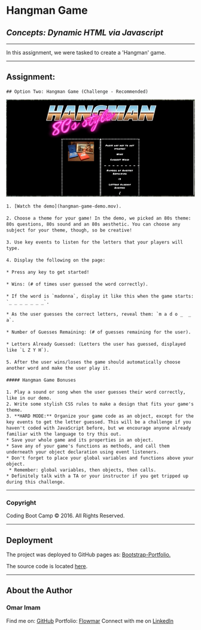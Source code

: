 # **Hangman Game**

## *Concepts: Dynamic HTML via Javascript*

---

In this assignment, we were tasked to create a 'Hangman' game.

---

## Assignment:


    ## Option Two: Hangman Game (Challenge - Recommended)

![Hangman](Images/2-Hangman.jpg)


    1. [Watch the demo](hangman-game-demo.mov).

    2. Choose a theme for your game! In the demo, we picked an 80s theme: 80s questions, 80s sound and an 80s aesthetic. You can choose any subject for your theme, though, so be creative!

    3. Use key events to listen for the letters that your players will type.

    4. Display the following on the page:

    * Press any key to get started!

    * Wins: (# of times user guessed the word correctly).

    * If the word is `madonna`, display it like this when the game starts: `_ _ _ _ _ _ _`.

    * As the user guesses the correct letters, reveal them: `m a d o _  _ a`.

    * Number of Guesses Remaining: (# of guesses remaining for the user).

    * Letters Already Guessed: (Letters the user has guessed, displayed like `L Z Y H`).

    5. After the user wins/loses the game should automatically choose another word and make the user play it.

    ##### Hangman Game Bonuses

    1. Play a sound or song when the user guesses their word correctly, like in our demo.
    2. Write some stylish CSS rules to make a design that fits your game's theme.
    3. **HARD MODE:** Organize your game code as an object, except for the key events to get the letter guessed. This will be a challenge if you haven't coded with JavaScript before, but we encourage anyone already familiar with the language to try this out.
    * Save your whole game and its properties in an object.
    * Save any of your game's functions as methods, and call them underneath your object declaration using event listeners.
    * Don't forget to place your global variables and functions above your object.
     * Remember: global variables, then objects, then calls.
    * Definitely talk with a TA or your instructor if you get tripped up during this challenge.

---

### Copyright

Coding Boot Camp &copy; 2016. All Rights Reserved.



---

## Deployment

The project was deployed to GitHub pages as:
[Bootstrap-Portfolio.](https://flowmar.github.io/Bootstrap-Portfolio)

The source code is located [here](https://github.com/flowmar/Bootstrap-Portfolio).

---

## About the Author

### Omar Imam

Find me on: [GitHub](https://github.com/flowmar/)
Portfolio: [Flowmar](https://flowmar.gwiddle.co.uk/)
Connect with me on [LinkedIn](https://linkedin.com/in/flowmar)